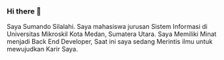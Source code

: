 ### Hi there 👋
Saya Sumando Silalahi. Saya mahasiswa jurusan Sistem Informasi di Universitas Mikroskil Kota Medan, Sumatera Utara. Saya Memiliki Minat menjadi Back End Developer, Saat ini saya sedang Merintis ilmu untuk mewujudkan Karir Saya.
<!--
**Sumandosilalahi2929/Sumandosilalahi2929** is a ✨ _special_ ✨ repository because its `README.md` (this file) appears on your GitHub profile.

Here are some ideas to get you started:

Saya Sumando Silalahi. Saya mahasiswa jurusan Sistem Informasi Semester VII di Universitas Mikroskil Kota Medan, Sumatera Utara. Saya Memiliki Minat menjadi Frontend Developer, Saat ini saya sedang Merintis ilmu untuk mewujudkan Karir Saya.
-->
